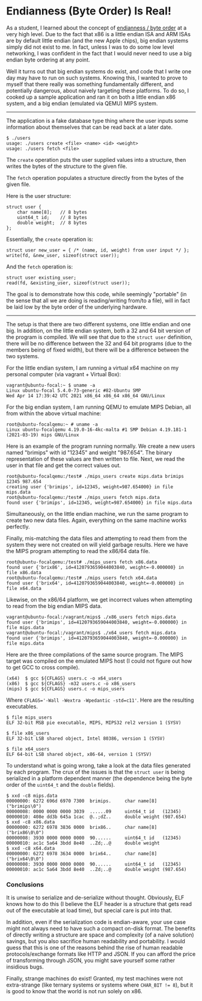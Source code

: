 
# Endianness (Byte Order) Is Real!


As a student, I learned about the concept of [endianness / byte order](https://en.wikipedia.org/wiki/Endianness) at a very high level. Due to the fact that x86 is a little endian ISA and ARM ISAs are by default little endian (and the new Apple chips), big endian systems simply did not exist to me. In fact, unless I was to do some low level networking, I was confident in the fact that I would never need to use a big endian byte ordering at any point.

Well it turns out that big endian systems do exist, and code that I write one day may have to run on such systems. Knowing this, I wanted to prove to myself that there really was something fundamentally different, and potentially dangerous, about naively targeting these platforms. To do so, I cooked up a sample application and ran it on both a little endian x86 system, and a big endian (emulated via QEMU) MIPS system.

---

The application is a fake database type thing where the user inputs some information about themselves that can be read back at a later date.

```
$ ./users
usage: ./users create <file> <name> <id> <weight>
usage: ./users fetch <file>
```

The `create` operation puts the user supplied values into a structure, then writes the bytes of the structure to the given file.

The `fetch` operation populates a structure directly from the bytes of the given file.

Here is the user structure:

```
struct user {
    char name[8];   // 8 bytes
    uint64_t id;    // 8 bytes
    double weight;  // 8 bytes
};
```

Essentially, the `create` operation is:

```
struct user new_user = { /* (name, id, weight) from user input */ };
write(fd, &new_user, sizeof(struct user));
```

And the `fetch` operation is:

```
struct user existing_user;
read(fd, &existing_user, sizeof(struct user));
```

The goal is to demonstrate how this code, while seemingly "portable" (in the sense that all we are doing is reading/writing from/to a file), will in fact be laid low by the byte order of the underlying hardware.

---

The setup is that there are two different systems, one little endian and one big. In addition, on the little endian system, both a 32 and 64 bit version of the program is compiled. We will see that due to the `struct user` definition, there will be no difference between the 32 and 64 bit programs (due to the members being of fixed width), but there will be a difference between the two systems.


For the little endian system, I am running a virtual x64 machine on my personal computer (via vagrant + Virtual Box):
```
vagrant@ubuntu-focal:~ $ uname -a
Linux ubuntu-focal 5.4.0-73-generic #82-Ubuntu SMP
Wed Apr 14 17:39:42 UTC 2021 x86_64 x86_64 x86_64 GNU/Linux
```

For the big endian system, I am running QEMU to emulate MIPS Debian, all from within the above virtual machine:
```
root@ubuntu-focalqemu:~ # uname -a
Linux ubuntu-focalqemu 4.19.0-16-4kc-malta #1 SMP Debian 4.19.181-1
(2021-03-19) mips GNU/Linux
```

Here is an example of the program running normally. We create a new users named "brimips" with id "12345" and weight "987.654". The binary representation of these values are then written to file. Next, we read the user in that file and get the correct values out.

```
root@ubuntu-focalqemu:/test# ./mips_users create mips.data brimips 12345 987.654
creating user {'brimips', id=12345, weight=987.654000} in file mips.data
root@ubuntu-focalqemu:/test# ./mips_users fetch mips.data
found user {'brimips', id=12345, weight=987.654000} in file mips.data
```

Simultaneously, on the little endian machine, we run the same program to create two new data files. Again, everything on the same machine works perfectly.

Finally, mis-matching the data files and attempting to read them from the system they were not created on will yield garbage results. Here we have the MIPS program attempting to read the x86/64 data file.
```
root@ubuntu-focalqemu:/test# ./mips_users fetch x86.data
found user {'brix86', id=4120793659044003840, weight=-0.000000} in file x86.data
root@ubuntu-focalqemu:/test# ./mips_users fetch x64.data
found user {'brix64', id=4120793659044003840, weight=-0.000000} in file x64.data
```

Likewise, on the x86/64 platform, we get incorrect values when attempting to read from the big endian MIPS data.
```
vagrant@ubuntu-focal:/vagrant/mips$ ./x86_users fetch mips.data
found user {'brimips', id=4120793659044003840, weight=-0.000000} in file mips.data
vagrant@ubuntu-focal:/vagrant/mips$ ./x64_users fetch mips.data
found user {'brimips', id=4120793659044003840, weight=-0.000000} in file mips.data
```

Here are the three compilations of the same source program. The MIPS target was compiled on the emulated MIPS host (I could not figure out how to get GCC to cross compile).

```
(x64)  $ gcc ${CFLAGS} users.c -o x64_users
(x86)  $ gcc ${CFLAGS} -m32 users.c -o x86_users
(mips) $ gcc ${CFLAGS} users.c -o mips_users
```

Where `CFLAGS='-Wall -Wextra -Wpedantic -std=c11'`. Here are the resulting executables.

```
$ file mips_users
ELF 32-bit MSB pie executable, MIPS, MIPS32 rel2 version 1 (SYSV)

$ file x86_users
ELF 32-bit LSB shared object, Intel 80386, version 1 (SYSV)

$ file x64_users
ELF 64-bit LSB shared object, x86-64, version 1 (SYSV)
```

To understand what is going wrong, take a look at the data files generated by each program. The crux of the issues is that the `struct user` is being serialized in a platform dependent manner (the dependence being the byte order of the `uint64_t` and the `double` fields).

```
$ xxd -c8 mips.data
00000000: 6272 696d 6970 7300  brimips.     char name[8]  ("brimips\0")
00000008: 0000 0000 0000 3039  ......09     uint64_t id   (12345)
00000010: 408e dd3b 645a 1cac  @..;dZ..     double weight (987.654)
$ xxd -c8 x86.data
00000000: 6272 6978 3836 0000  brix86..     char name[8]  ("brix86\0\0")
00000008: 3930 0000 0000 0000  90......     uint64_t id   (12345)
00000010: ac1c 5a64 3bdd 8e40  ..Zd;..@     double weight
$ xxd -c8 x64.data
00000000: 6272 6978 3634 0000  brix64..     char name[8]  ("brix64\0\0")
00000008: 3930 0000 0000 0000  90......     uint64_t id   (12345)
00000010: ac1c 5a64 3bdd 8e40  ..Zd;..@     double weight (987.654)
```

### Conclusions

It is unwise to serialize and de-serialize without thought. Obviously, ELF knows how to do this (I believe the ELF header is a structure that gets read out of the executable at load time), but special care is put into that.

In addition, even if the serialization code is endian-aware, your use case might not always need to have such a compact on-disk format. The benefits of directly writing a structure are space and complexity (of a naive solution) savings, but you also sacrifice human readability and portability. I would guess that this is one of the reasons behind the rise of human readable protocols/exchange formats like HTTP and JSON. If you can afford the price of transforming through JSON, you might save yourself some rather insidious bugs.

Finally, strange machines do exist! Granted, my test machines were not extra-strange (like ternary systems or systems where `CHAR_BIT != 8`), but it is good to know that the world is not run solely on x86.
